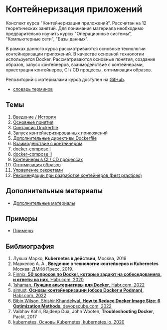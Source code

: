 # Контейнеризация приложений

Конспект курса "Контейнеризация приложений". Рассчитан на 12 теоретических занятий. Для понимания материала необходимо предварительно изучить курсы "Операционные системы", "Компьютерные сети", "Базы данных".

В рамках данного курса рассматриваются основные технологии контейнеризации приложений. В качестве основной технологии используется Docker. Рассматриваются основные понятия, создание образов, запуск контейнеров, взаимодействие с контейнерами, оркестрация контейнеров, CI / CD процессы, оптимизация образов.

Репозиторий с материалами курса доступен на [GitHub](https://github.com/mcroitor/app_containerization).

- [словарь терминов](glossary.md)

## Темы

1. [Введение / История](01_intro/README.md)
2. [Основные понятия](02_definitions/README.md)
3. [Синтаксис Dockerfile](03_dockerfile_i/README.md)
4. [Запуск контейнеризированных приложений](04_docker_run/README.md)
5. [Дополнительные директивы Dockerfile](05_dockerfile_ii/README.md) 
6. [Взаимодействие с контейнером](06_container_usage/README.md)
7. [docker-compose I](07_docker_compose_i/README.md)
8. [docker-compose II](08_docker_compose_ii/README.md)
9. [Контейнеры в CI / CD процессах](09_CI_CD/README.md)
10. [Оптимизация образов](10_image_optimization/README.md)
11. [Управление секретами](11_secrets/README.md)
12. [Рекомендации при разработке контейнеров (best practices)](12_best_practicies/README.md)

## Дополнительные материалы

- [Дополнительные материалы](additional/readme.md)

## Примеры

- [Примеры](examples/README.md)

## Библиография

1. Лукша Марко, __Kubernetes в действии__, Москва, 2019
2. Маркелов А. А., __Введение в технологии контейнеров и Kubernetes__ Москва: ДМКб Пресс, 2019.
3. [Finnix, __50 вопросов по Docker, которые задают на собеседованиях, и ответы на них__, Habr.com, 2020](https://habr.com/ru/companies/southbridge/articles/528206/)
4. [1shaman, __Лучшие альтернативы для Docker__, Habr.com, 2022](https://habr.com/ru/companies/first/articles/598337/)
5. [simust, __Основы контейнеризации (обзор Docker и Podman)__, Habr.com, 2022](https://habr.com/ru/articles/659049/)
6. [Bibin Wilson, Shishir Khandelwal, __How to Reduce Docker Image Size: 6 Optimization Methods__, devopscube.com, 2022](https://devopscube.com/reduce-docker-image-size/)
7. Vaibhav Kohli, Rajdeep Dua, John Wooten, __Troubleshooting Docker__, Packt, 2017
8. [kubernetes, Основы Kubernetes, kubernetes.io, 2020](https://kubernetes.io/ru/docs/tutorials/kubernetes-basics/explore/explore-intro/)
